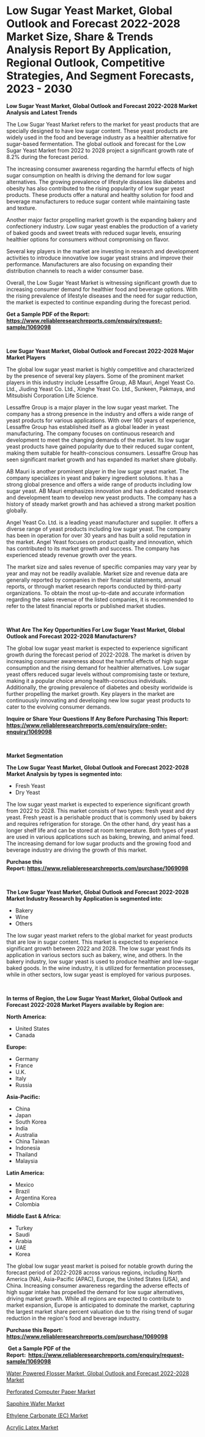 <p><h1>Low Sugar Yeast Market, Global Outlook and Forecast 2022-2028 Market Size, Share & Trends Analysis Report By Application, Regional Outlook, Competitive Strategies, And Segment Forecasts, 2023 - 2030</h1></p><p><strong>Low Sugar Yeast Market, Global Outlook and Forecast 2022-2028 Market Analysis and Latest Trends</strong></p>
<p><p>The Low Sugar Yeast Market refers to the market for yeast products that are specially designed to have low sugar content. These yeast products are widely used in the food and beverage industry as a healthier alternative for sugar-based fermentation. The global outlook and forecast for the Low Sugar Yeast Market from 2022 to 2028 project a significant growth rate of 8.2% during the forecast period.</p><p>The increasing consumer awareness regarding the harmful effects of high sugar consumption on health is driving the demand for low sugar alternatives. The growing prevalence of lifestyle diseases like diabetes and obesity has also contributed to the rising popularity of low sugar yeast products. These products offer a natural and healthy solution for food and beverage manufacturers to reduce sugar content while maintaining taste and texture.</p><p>Another major factor propelling market growth is the expanding bakery and confectionery industry. Low sugar yeast enables the production of a variety of baked goods and sweet treats with reduced sugar levels, ensuring healthier options for consumers without compromising on flavor.</p><p>Several key players in the market are investing in research and development activities to introduce innovative low sugar yeast strains and improve their performance. Manufacturers are also focusing on expanding their distribution channels to reach a wider consumer base.</p><p>Overall, the Low Sugar Yeast Market is witnessing significant growth due to increasing consumer demand for healthier food and beverage options. With the rising prevalence of lifestyle diseases and the need for sugar reduction, the market is expected to continue expanding during the forecast period.</p></p>
<p><strong>Get a Sample PDF of the Report:&nbsp; <a href="https://www.reliableresearchreports.com/enquiry/request-sample/1069098">https://www.reliableresearchreports.com/enquiry/request-sample/1069098</a></strong></p>
<p>&nbsp;</p>
<p><strong>Low Sugar Yeast Market, Global Outlook and Forecast 2022-2028 Major Market Players</strong></p>
<p><p>The global low sugar yeast market is highly competitive and characterized by the presence of several key players. Some of the prominent market players in this industry include Lessaffre Group, AB Mauri, Angel Yeast Co. Ltd., Jiuding Yeast Co. Ltd., Xinghe Yeast Co. Ltd., Sunkeen, Pakmaya, and Mitsubishi Corporation Life Science.</p><p>Lessaffre Group is a major player in the low sugar yeast market. The company has a strong presence in the industry and offers a wide range of yeast products for various applications. With over 160 years of experience, Lessaffre Group has established itself as a global leader in yeast manufacturing. The company focuses on continuous research and development to meet the changing demands of the market. Its low sugar yeast products have gained popularity due to their reduced sugar content, making them suitable for health-conscious consumers. Lessaffre Group has seen significant market growth and has expanded its market share globally.</p><p>AB Mauri is another prominent player in the low sugar yeast market. The company specializes in yeast and bakery ingredient solutions. It has a strong global presence and offers a wide range of products including low sugar yeast. AB Mauri emphasizes innovation and has a dedicated research and development team to develop new yeast products. The company has a history of steady market growth and has achieved a strong market position globally.</p><p>Angel Yeast Co. Ltd. is a leading yeast manufacturer and supplier. It offers a diverse range of yeast products including low sugar yeast. The company has been in operation for over 30 years and has built a solid reputation in the market. Angel Yeast focuses on product quality and innovation, which has contributed to its market growth and success. The company has experienced steady revenue growth over the years.</p><p>The market size and sales revenue of specific companies may vary year by year and may not be readily available. Market size and revenue data are generally reported by companies in their financial statements, annual reports, or through market research reports conducted by third-party organizations. To obtain the most up-to-date and accurate information regarding the sales revenue of the listed companies, it is recommended to refer to the latest financial reports or published market studies.</p></p>
<p>&nbsp;</p>
<p><strong>What Are The Key Opportunities For Low Sugar Yeast Market, Global Outlook and Forecast 2022-2028 Manufacturers?</strong></p>
<p><p>The global low sugar yeast market is expected to experience significant growth during the forecast period of 2022-2028. The market is driven by increasing consumer awareness about the harmful effects of high sugar consumption and the rising demand for healthier alternatives. Low sugar yeast offers reduced sugar levels without compromising taste or texture, making it a popular choice among health-conscious individuals. Additionally, the growing prevalence of diabetes and obesity worldwide is further propelling the market growth. Key players in the market are continuously innovating and developing new low sugar yeast products to cater to the evolving consumer demands.</p></p>
<p><strong>Inquire or Share Your Questions If Any Before Purchasing This Report: <a href="https://www.reliableresearchreports.com/enquiry/pre-order-enquiry/1069098">https://www.reliableresearchreports.com/enquiry/pre-order-enquiry/1069098</a></strong></p>
<p>&nbsp;</p>
<p><strong>Market Segmentation</strong></p>
<p><strong>The Low Sugar Yeast Market, Global Outlook and Forecast 2022-2028 Market Analysis by types is segmented into:</strong></p>
<p><ul><li>Fresh Yeast</li><li>Dry Yeast</li></ul></p>
<p><p>The low sugar yeast market is expected to experience significant growth from 2022 to 2028. This market consists of two types: fresh yeast and dry yeast. Fresh yeast is a perishable product that is commonly used by bakers and requires refrigeration for storage. On the other hand, dry yeast has a longer shelf life and can be stored at room temperature. Both types of yeast are used in various applications such as baking, brewing, and animal feed. The increasing demand for low sugar products and the growing food and beverage industry are driving the growth of this market.</p></p>
<p><strong>Purchase this Report:&nbsp;<a href="https://www.reliableresearchreports.com/purchase/1069098">https://www.reliableresearchreports.com/purchase/1069098</a></strong></p>
<p>&nbsp;</p>
<p><strong>The Low Sugar Yeast Market, Global Outlook and Forecast 2022-2028 Market Industry Research by Application is segmented into:</strong></p>
<p><ul><li>Bakery</li><li>Wine</li><li>Others</li></ul></p>
<p><p>The low sugar yeast market refers to the global market for yeast products that are low in sugar content. This market is expected to experience significant growth between 2022 and 2028. The low sugar yeast finds its application in various sectors such as bakery, wine, and others. In the bakery industry, low sugar yeast is used to produce healthier and low-sugar baked goods. In the wine industry, it is utilized for fermentation processes, while in other sectors, low sugar yeast is employed for various purposes.</p></p>
<p>&nbsp;</p>
<p><strong>In terms of Region, the Low Sugar Yeast Market, Global Outlook and Forecast 2022-2028 Market Players available by Region are:</strong></p>
<p>
    <p> <strong> North America: </strong>
        <ul>
            <li>United States</li>
            <li>Canada</li>
        </ul>
        </p> 
    <p> <strong> Europe: </strong>
        <ul>
            <li>Germany</li>
            <li>France</li>
            <li>U.K.</li>
            <li>Italy</li>
            <li>Russia</li>
        </ul>
        </p> 
    <p> <strong> Asia-Pacific: </strong>
        <ul>
            <li>China</li>
            <li>Japan</li>
            <li>South Korea</li>
            <li>India</li>
            <li>Australia</li>
            <li>China Taiwan</li>
            <li>Indonesia</li>
            <li>Thailand</li>
            <li>Malaysia</li>
        </ul>
        </p> 
    <p> <strong> Latin America: </strong>
        <ul>
            <li>Mexico</li>
            <li>Brazil</li>
            <li>Argentina Korea</li>
            <li>Colombia</li>
        </ul>
        </p> 
    <p> <strong> Middle East & Africa: </strong>
        <ul>
            <li>Turkey</li>
            <li>Saudi</li>
            <li>Arabia</li>
            <li>UAE</li>
            <li>Korea</li>
        </ul>
    </p>
    </p>
<p><p>The global low sugar yeast market is poised for notable growth during the forecast period of 2022-2028 across various regions, including North America (NA), Asia-Pacific (APAC), Europe, the United States (USA), and China. Increasing consumer awareness regarding the adverse effects of high sugar intake has propelled the demand for low sugar alternatives, driving market growth. While all regions are expected to contribute to market expansion, Europe is anticipated to dominate the market, capturing the largest market share percent valuation due to the rising trend of sugar reduction in the region's food and beverage industry.</p></p>
<p><strong>Purchase this Report: <a href="https://www.reliableresearchreports.com/purchase/1069098">https://www.reliableresearchreports.com/purchase/1069098</a></strong></p>
<p>&nbsp;<strong>Get a Sample PDF of the Report:&nbsp;&nbsp;<a href="https://www.reliableresearchreports.com/enquiry/request-sample/1069098">https://www.reliableresearchreports.com/enquiry/request-sample/1069098</a></strong></p>
<p><strong></strong></p>
<p><p><a href="https://github.com/NorbertYates/Market-Research-Report-List-1/blob/main/water-powered-flosser-market-global-outlook-and-forecast-2022-2028-market.md">Water Powered Flosser Market, Global Outlook and Forecast 2022-2028 Market</a></p><p><a href="https://www.linkedin.com/pulse/perforated-computer-paper-market-insights-players-forecast-vfmfe/">Perforated Computer Paper Market</a></p><p><a href="https://medium.com/@edwinsporer/sapphire-wafer-market-size-growth-forecast-2023-2030-cc2383d175ab">Sapphire Wafer Market</a></p><p><a href="https://www.reportprime.com/ethylene-carbonate-ec-r801">Ethylene Carbonate (EC) Market</a></p><p><a href="https://medium.com/@tommiefadel2023/acrylic-latex-market-size-growth-forecast-2023-2030-19dbed9b5c19">Acrylic Latex Market</a></p></p>